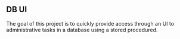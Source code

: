 ## DB UI
The goal of this project is to quickly provide access through an UI to administrative tasks in a database using a stored procedured.